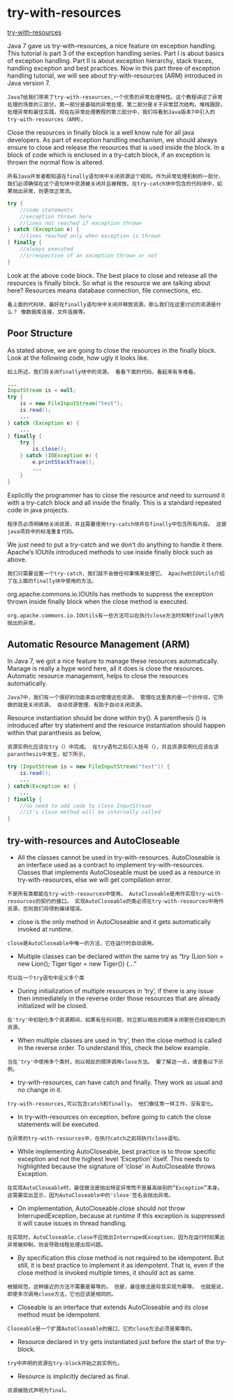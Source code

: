 # try-with-resources

[try-with-resources](https://javapapers.com/core-java/try-with-resources/)

Java 7 gave us try-with-resources, a nice feature on exception handling. This tutorial is part 3 of the exception handling series. Part I is about basics of exception handling. Part II is about exception hierarchy, stack traces, handling exception and best practices. Now in this part three of exception handling tutorial, we will see about try-with-resources (ARM) introduced in Java version 7.

```text
Java7给我们带来了try-with-resources,一个优秀的异常处理特性。这个教程讲述了异常处理的场景的三部分，第一部分是基础的异常处理，第二部分是关于异常层次结构，堆栈跟踪，处理异常和最佳实践，现在在异常处理教程的第三部分中，我们将看到Java版本7中引入的try-with-resources（ARM）。
```

Close the resources in finally block is a well know rule for all java developers. As part of exception handling mechanism, we should always ensure to close and release the resources that is used inside the block. In a block of code which is enclosed in a try-catch block, if an exception is thrown the normal flow is altered.

```text
所有Java开发者都知道在finally语句块中关闭资源这个规则。作为异常处理机制的一部分，我们必须确保在这个语句块中资源被关闭并且被释放。在try-catch块中包含的代码块中，如果抛出异常，则更改正常流。
```

```java
try {
    //code statements
    //exception thrown here
    //lines not reached if exception thrown
} catch (Exception e) {
    //lines reached only when exception is thrown
} finally {
    //always executed
    //irrespective of an exception thrown or not
}
```

Look at the above code block. The best place to close and release all the resources is finally block. So what is the resource we are talking about here? Resources means database connection, file connections, etc.

```text
看上面的代码块，最好在finally语句块中关闭并释放资源。那么我们在这里讨论的资源是什么？ 像数据库连接，文件连接等。
```

## Poor Structure

As stated above, we are going to close the resources in the finally block. Look at the following code, how ugly it looks like.

```text
如上所述，我们将关闭finally块中的资源。 看看下面的代码，看起来有多难看。
```

```java
...
InputStream is = null;
try {
    is = new FileInputStream("test");
    is.read();
    ...
} catch (Exception e) {
    ...
} finally {
    try {
        is.close();
    } catch (IOException e) {
        e.printStackTrace();
        ...
    }
}
```

Explicitly the programmer has to close the resource and need to surround it with a try-catch block and all inside the finally. This is a standard repeated code in java projects.

```text
程序员必须明确地关闭资源，并且需要使用try-catch块并在finally中包含所有内容。 这是java项目中的标准重复代码。
```

We just need to put a try-catch and we don’t do anything to handle it there. Apache’s IOUtils introduced methods to use inside finally block such as above.

```text
我们只需要设置一个try-catch，我们就不会做任何事情来处理它。 Apache的IOUtils介绍了在上面的finally块中使用的方法。
```

org.apache.commons.io.IOUtils has methods to suppress the exception thrown inside finally block when the close method is executed.

```text
org.apache.commons.io.IOUtils有一些方法可以在执行close方法时抑制finally块内抛出的异常。
```

## Automatic Resource Management (ARM)

In Java 7, we got a nice feature to manage these resources automatically. Manage is really a hype word here, all it does is close the resources. Automatic resource management, helps to close the resources automatically.

```text
Java7中，我们有一个很好的功能来自动管理这些资源。 管理在这里真的是一个炒作词，它所做的就是关闭资源。 自动资源管理，有助于自动关闭资源。
```

Resource instantiation should be done within try(). A parenthesis () is introduced after try statement and the resource instantiation should happen within that paranthesis as below,

```text
资源实例化应该在try（）中完成。 在try语句之后引入括号（），并且资源实例化应该在该paranthesis中发生，如下所示，
```

```java
try (InputStream is = new FileInputStream("test")) {
    is.read();
    ...
} catch(Exception e) {
    ...
} finally {
    //no need to add code to close InputStream
    //it's close method will be internally called
}
```

## try-with-resources and AutoCloseable

* All the classes cannot be used in try-with-resources. AutoCloseable is an interface used as a contract to implement try-with-resources. Classes that implements AutoCloseable must be used as a resource in try-with-resources, else we will get compilation error.

```text
不是所有类都能在try-with-resources中使用。 AutoCloseable是用作实现try-with-resources的契约的接口。 实现AutoCloseable的类必须在try-with-resources中用作资源，否则我们将得到编译错误。
```

* close is the only method in AutoCloseable and it gets automatically invoked at runtime.

```text
close是AutoCloseable中唯一的方法，它在运行时自动调用。
```

* Multiple classes can be declared within the same try as “try (Lion lion = new Lion(); Tiger tiger = new Tiger()) {…”

```text
可以在一个try语句中定义多个类
```

* During initialization of multiple resources in ‘try’, if there is any issue then immediately in the reverse order those resources that are already initialized will be closed.

```text
在'try'中初始化多个资源期间，如果有任何问题，则立即以相反的顺序关闭那些已经初始化的资源。
```

* When multiple classes are used in ‘try’, then the close method is called in the reverse order. To understand this, check the below example.

```text
当在'try'中使用多个类时，则以相反的顺序调用close方法。 要了解这一点，请查看以下示例。
```

* try-with-resources, can have catch and finally. They work as usual and no change in it.

```text
try-with-resources,可以包含catch和finally。 他们像往常一样工作，没有变化。
```

* In try-with-resources on exception, before going to catch the close statements will be executed.

```text
在异常的try-with-resources中，在执行catch之前将执行close语句。
```

* While implementing AutoCloseable, best practice is to throw specific exception and not the highest level ‘Exception’ itself. This needs to highlighted because the signature of ‘close’ in AutoCloseable throws Exception.

```text
在实现AutoCloseable时，最佳做法是抛出特定异常而不是最高级别的“Exception”本身。 这需要突出显示，因为AutoCloseable中的'close'签名会抛出异常。
```

* On implementation, AutoCloseable.close should not throw InterrupedException, because at runtime if this exception is suppressed it will cause issues in thread handling.

```text
在实现时，AutoCloseable.close不应抛出InterrupedException，因为在运行时如果此异常被抑制，则会导致线程处理出现问题。
```

* By specification this close method is not required to be idempotent. But still, it is best practice to implement it as idempotent. That is, even if the close method is invoked multiple times, it should act as same.

```text
根据规范，这种接近的方法不需要是幂等的。 但是，最佳做法是将其实现为幂等。 也就是说，即使多次调用close方法，它也应该是相同的。
```

* Closeable is an interface that extends AutoCloseable and its close method must be idempotent.

```text
Closeable是一个扩展AutoCloseable的接口，它的close方法必须是幂等的。
```

* Resource declared in try gets instantiated just before the start of the try-block.

```text
try中声明的资源在try-block开始之前实例化。
```

* Resource is implicitly declared as final.

```text
资源被隐式声明为final。
```
